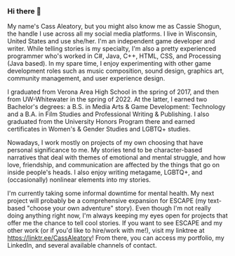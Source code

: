 <!--
**AleatoryCM/AleatoryCM** is a ✨ _special_ ✨ repository because its `README.md` (this file) appears on your GitHub profile.

Here are some ideas to get you started:

- 🔭 I’m currently working on ...
- 🌱 I’m currently learning ...
- 👯 I’m looking to collaborate on ...
- 🤔 I’m looking for help with ...
- 💬 Ask me about ...
- 📫 How to reach me: ...
- 😄 Pronouns: ...
- ⚡ Fun fact: ...
-->

### Hi there 👋

My name's Cass Aleatory, but you might also know me as Cassie Shogun, the handle I use across all my social media platforms. I live in Wisconsin, United States and use she/her. I'm an independent game developer and writer. While telling stories is my specialty, I'm also a pretty experienced programmer who's worked in C#, Java, C++, HTML, CSS, and Processing (Java based). In my spare time, I enjoy experimenting with other game development roles such as music composition, sound design, graphics art, community management, and user experience design.

I graduated from Verona Area High School in the spring of 2017, and then from UW-Whitewater in the spring of 2022. At the latter, I earned two Bachelor's degrees: a B.S. in Media Arts & Game Development: Technology and a B.A. in Film Studies and Professional Writing & Publishing. I also graduated from the University Honors Program there and earned certificates in Women's & Gender Studies and LGBTQ+ studies.

Nowadays, I work mostly on projects of my own choosing that have personal significance to me. My stories tend to be character-based narratives that deal with themes of emotional and mental struggle, and how love, friendship, and communication are affected by the things that go on inside people's heads. I also enjoy writing metagame, LGBTQ+, and (occasionally) nonlinear elements into my stories.

I'm currently taking some informal downtime for mental health. My next project will probably be a comprehensive expansion for ESCAPE (my text-based "choose your own adventure" story). Even though I'm not really doing anything right now, I'm always keeping my eyes open for projects that offer me the chance to tell cool stories. If you want to see ESCAPE and my other work (or if you'd like to hire/work with me!), visit my linktree at https://linktr.ee/CassAleatory! From there, you can access my portfolio, my LinkedIn, and several available channels of contact.
